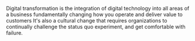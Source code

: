 Digital transformation is the integration of digital 
technology into all areas of a business 
fundamentally changing how you operate and deliver value to customers 
It's also a cultural change that requires organizations to continually challenge the status quo 
experiment, and get comfortable with failure.